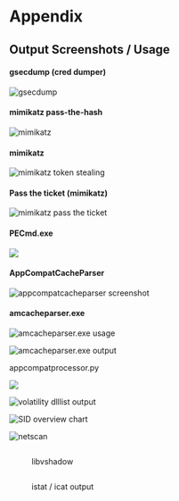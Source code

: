 # Appendix

## Output Screenshots / Usage

#### gsecdump (cred dumper)

![gsecdump](<../.gitbook/assets/image (29).png>)

#### mimikatz pass-the-hash

![mimikatz](<../.gitbook/assets/image (85) (1) (1).png>)

#### mimikatz

![mimikatz token stealing](<../.gitbook/assets/image (57) (1) (1).png>)

#### Pass the ticket (mimikatz)

![mimikatz pass the ticket](<../.gitbook/assets/image (43) (1) (1).png>)

#### PECmd.exe

![](<../.gitbook/assets/image (36).png>)

#### AppCompatCacheParser

![appcompatcacheparser screenshot](<../.gitbook/assets/image (86) (2).png>)

#### amcacheparser.exe

![amcacheparser.exe usage](<../.gitbook/assets/image (58) (1) (1).png>)

![amcacheparser.exe output](<../.gitbook/assets/image (43) (1).png>)

appcompatprocessor.py

![](<../.gitbook/assets/image (53) (1) (1).png>)

![volatility dlllist output](<../.gitbook/assets/image (76).png>)

![SID overview chart](<../.gitbook/assets/image (53).png>)

![netscan](<../.gitbook/assets/image (39) (2).png>)

<figure><img src="../.gitbook/assets/image (6) (1) (1) (1) (1).png" alt=""><figcaption><p>libvshadow</p></figcaption></figure>

<figure><img src="../.gitbook/assets/image (3) (1) (1) (1) (1) (1) (1) (1).png" alt=""><figcaption><p>istat / icat output</p></figcaption></figure>
